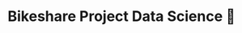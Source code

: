 # Bikeshare Project Data Science 👋

<!--
**selinkaraceper/selinkaraceper** is a ✨ _special_ ✨ repository because its `README.md` (this file) appears on your GitHub profile.

Here are some ideas to get you started:

- 🔭 I’m currently working on ...
- 🌱 I’m currently learning ...
- 👯 I’m looking to collaborate on ...
- 🤔 I’m looking for help with ...
- 💬 Ask me about ...
- 📫 How to reach me: ...
- 😄 Pronouns: ...
- ⚡ Fun fact: ...

# Overview 

In this project, I wrote a code about bike sharing. I used pyhton for this.

# Bike Share Data 

Over the past decade, bicycle-sharing systems have been growing in number and popularity in cities across the world. Bicycle-sharing systems allow users to rent bicycles on a very short-term basis for a price. This allows people to borrow a bike from point A and return it at point B, though they can also return it to the same location if they'd like to just go for a ride. Regardless, each bike can serve several users per day.

Thanks to the rise in information technologies, it is easy for a user of the system to access a dock within the system to unlock or return bicycles. These technologies also provide a wealth of data that can be used to explore how these bike-sharing systems are used.

In this project, you will use data provided by Motivate, a bike share system provider for many major cities in the United States, to uncover bike share usage patterns. You will compare the system usage between three large cities: Chicago, New York City, and Washington, DC.

# Have to Use Script 

Pyhton 3.6
Visual Studio Code
Anaconda
Numpy
Git 2.3


# The Datasets 
Randomly selected data for the first six months of 2017 are provided for all three cities. All three of the data files contain the same core six (6) columns:

Start Time (e.g., 2017-01-01 00:07:57)
End Time (e.g., 2017-01-01 00:20:53)
Trip Duration (in seconds - e.g., 776)
Start Station (e.g., Broadway & Barry Ave)
End Station (e.g., Sedgwick St & North Ave)
User Type (Subscriber or Customer)
The Chicago and New York City files also have the following two columns:

Gender
Birth Year

**Statistics Computed**
I learned about bike share use in Chicago, New York City, and Washington by computing a variety of descriptive statistics. In this project, i wrote code to provide the following information:

most common month
most common day of week
most common hour of day

most common start station
most common end station
most common trip from start to end (i.e., most frequent combination of start station and end station)

total travel time
average travel time
counts of each user type

counts of each gender
earliest, most recent, most common year of birth 

# The Files 
chicago.csv
new_york_city.csv
washington.csv
bikeshare.py

# Reference 
https://stackoverflow.com/
https://udacity.github.io/git-styleguide/


